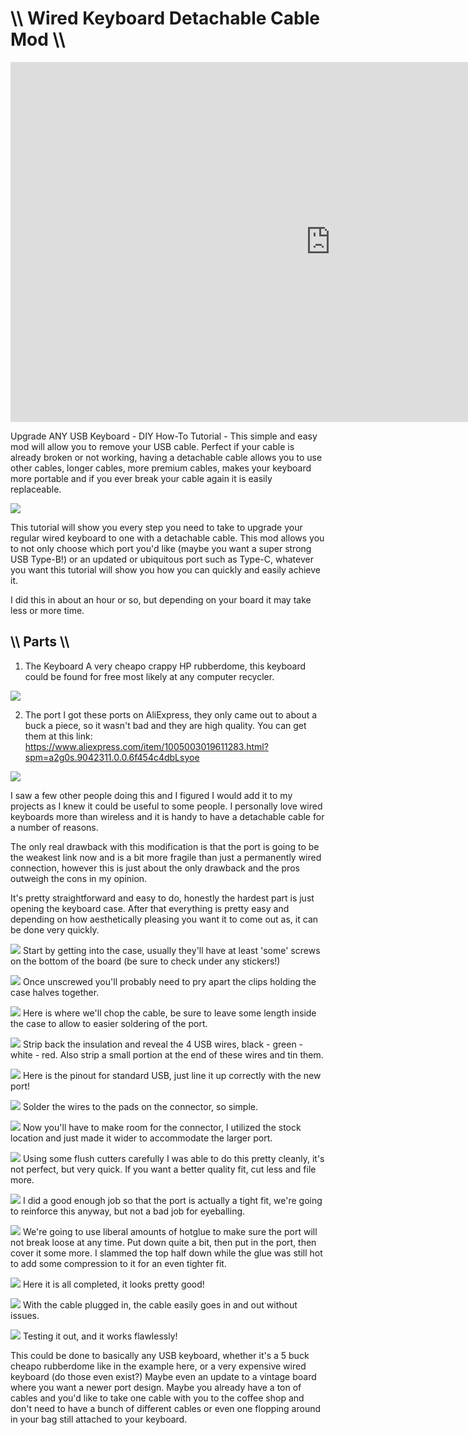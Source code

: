 # \\\ Wired Keyboard Detachable Cable Mod \\\

<div class="video-container"><iframe width="1024" height="576" src="https://www.youtube.com/embed/zvSa1-nTKV4" title="YouTube video player" frameborder="0" allow="accelerometer; autoplay; clipboard-write; encrypted-media; gyroscope; picture-in-picture" allowfullscreen></iframe></div>

Upgrade ANY USB Keyboard - DIY How-To Tutorial - This simple and easy mod will allow you to remove your USB cable. Perfect if your cable is already broken or not working, having a detachable cable allows you to use other cables, longer cables, more premium cables, makes your keyboard more portable and if you ever break your cable again it is easily replaceable. 

![](chop.jpg)

This tutorial will show you every step you need to take to upgrade your regular wired keyboard to one with a detachable cable. This mod allows you to not only choose which port you'd like (maybe you want a super strong USB Type-B!) or an updated or ubiquitous port such as Type-C, whatever you want this tutorial will show you how you can quickly and easily achieve it. 

I did this in about an hour or so, but depending on your board it may take less or more time. 

## \\\ Parts \\\

1. The Keyboard
A very cheapo crappy HP rubberdome, this keyboard could be found for free most likely at any computer recycler.

![](keyboard.jpg)

2. The port
I got these ports on AliExpress, they only came out to about a buck a piece, so it wasn't bad and they are high quality. You can get them at this link: https://www.aliexpress.com/item/1005003019611283.html?spm=a2g0s.9042311.0.0.6f454c4dbLsyoe 

![](port.jpg)

I saw a few other people doing this and I figured I would add it to my projects as I knew it could be useful to some people. I personally love wired keyboards more than wireless and it is handy to have a detachable cable for a number of reasons. 

The only real drawback with this modification is that the port is going to be the weakest link now and is a bit more fragile than just a permanently wired connection, however this is just about the only drawback and the pros outweigh the cons in my opinion. 

It's pretty straightforward and easy to do, honestly the hardest part is just opening the keyboard case. After that everything is pretty easy and depending on how aesthetically pleasing you want it to come out as, it can be done very quickly. 

![](unscrew.jpg)
Start by getting into the case, usually they'll have at least 'some' screws on the bottom of the board (be sure to check under any stickers!)

![](pry.jpg)
Once unscrewed you'll probably need to pry apart the clips holding the case halves together. 

![](chop.jpg)
Here is where we'll chop the cable, be sure to leave some length inside the case to allow to easier soldering of the port. 

![](wire_prep.jpg)
Strip back the insulation and reveal the 4 USB wires, black - green - white - red. Also strip a small portion at the end of these wires and tin them. 

![](pinout.jpg)
Here is the pinout for standard USB, just line it up correctly with the new port! 

![](soldered.jpg)
Solder the wires to the pads on the connector, so simple. 

![](case_mod.jpg)
Now you'll have to make room for the connector, I utilized the stock location and just made it wider to accommodate the larger port. 

![](case_mod2.jpg)
Using some flush cutters carefully I was able to do this pretty cleanly, it's not perfect, but very quick. If you want a better quality fit, cut less and file more. 

![](case_mod3.jpg)
I did a good enough job so that the port is actually a tight fit, we're going to reinforce this anyway, but not a bad job for eyeballing. 

![](hotglue.jpg)
We're going to use liberal amounts of hotglue to make sure the port will not break loose at any time. Put down quite a bit, then put in the port, then cover it some more. I slammed the top half down while the glue was still hot to add some compression to it for an even tighter fit. 

![](done.jpg)
Here it is all completed, it looks pretty good!

![](done2.jpg)
With the cable plugged in, the cable easily goes in and out without issues. 

![](works.jpg)
Testing it out, and it works flawlessly!

This could be done to basically any USB keyboard, whether it's a 5 buck cheapo rubberdome like in the example here, or a very expensive wired keyboard (do those even exist?) Maybe even an update to a vintage board where you want a newer port design. Maybe you already have a ton of cables and you'd like to take one cable with you to the coffee shop and don't need to have a bunch of different cables or even one flopping around in your bag still attached to your keyboard. 
